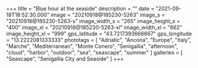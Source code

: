 +++
title = "Blue hour at the seaside"
description = ""
date = "2021-09-18T18:52:30.000"
image = "20210918@185230-5263"
image_s = "20210918@185230-5263-s"
image_width_s = "265"
image_height_s = "400"
image_xl = "20210918@185230-5263-xl"
image_width_xl = "662"
image_height_xl = "999"
gps_latitude = "43.7217393666667"
gps_longitude = "13.2222081333333"
phototags = [ "Adriatic", "Ancona", "Europe", "Italy", "Marche", "Mediterranean", "Monte Conero", "Senigallia", "afternoon", "cloud", "harbor", "outdoor", "sea", "seascape", "summer" ]
galleries = [ "Seascape", "Senigallia City and Seaside" ]
+++
